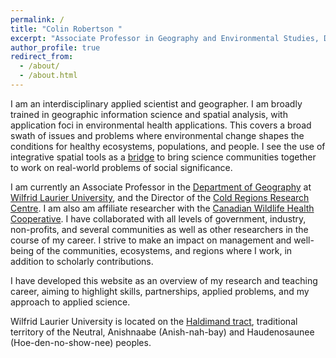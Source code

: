 ```yaml
---
permalink: /
title: "Colin Robertson "
excerpt: "Associate Professor in Geography and Environmental Studies, Director of the Cold Regions Research Centre"
author_profile: true
redirect_from: 
  - /about/
  - /about.html
---
```


I am an interdisciplinary applied scientist and geographer. I am broadly trained in geographic information science and spatial analysis, with application foci in environmental health applications. This covers a broad swath of issues and problems where  environmental change shapes the conditions for healthy ecosystems, populations, and people. I see the use of integrative spatial tools as a [bridge](https://journals.sagepub.com/doi/10.1068/a301683) to bring science communities together to work on real-world problems of social significance. 

I am currently an Associate Professor in the [Department of Geography](https://students.wlu.ca/programs/science/geography-and-environmental-studies/index.html?ref=ges) at [Wilfrid Laurier University](https://wlu.ca/), and the Director of the [Cold Regions Research Centre](https://coldregions.ca/). I am also am affiliate researcher with the [Canadian Wildlife Health Cooperative](http://www.cwhc-rcsf.ca/). I have collaborated with all levels of government, industry, non-profits, and several communities as well as other researchers in the course of my career. I strive to make an impact on management and well-being of the communities, ecosystems, and regions where I work, in addition to scholarly contributions.

I have developed this website as an overview of my research and teaching career, aiming to highlight skills, partnerships, applied problems, and my approach to applied science.

Wilfrid Laurier University is located on the [Haldimand tract](https://native-land.ca/maps/treaties/haldimand-treaty/), traditional territory of the Neutral, Anishnaabe (Anish-nah-bay) and Haudenosaunee (Hoe-den-no-show-nee) peoples.